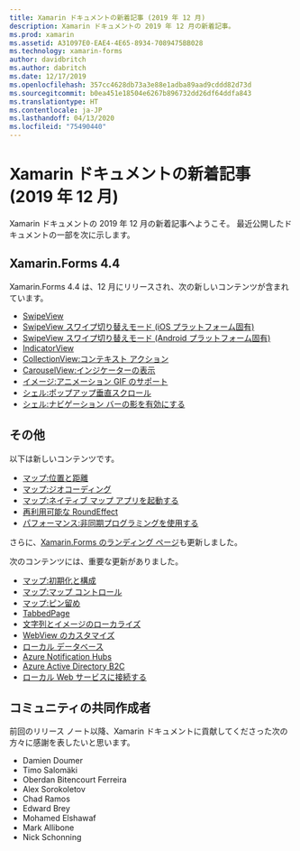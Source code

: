 ```yaml
---
title: Xamarin ドキュメントの新着記事 (2019 年 12 月)
description: Xamarin ドキュメントの 2019 年 12 月の新着記事。
ms.prod: xamarin
ms.assetid: A31097E0-EAE4-4E65-8934-7089475BB028
ms.technology: xamarin-forms
author: davidbritch
ms.author: dabritch
ms.date: 12/17/2019
ms.openlocfilehash: 357cc4628db73a3e88e1adba89aad9cddd82d73d
ms.sourcegitcommit: b0ea451e18504e6267b896732dd26df64ddfa843
ms.translationtype: HT
ms.contentlocale: ja-JP
ms.lasthandoff: 04/13/2020
ms.locfileid: "75490440"
---
```

# <a name="xamarin-docs-whats-new-december-2019"></a>Xamarin ドキュメントの新着記事 (2019 年 12 月)

Xamarin ドキュメントの 2019 年 12 月の新着記事へようこそ。 最近公開したドキュメントの一部を次に示します。

## <a name="xamarinforms-44"></a>Xamarin.Forms 4.4

Xamarin.Forms 4.4 は、12 月にリリースされ、次の新しいコンテンツが含まれています。

- [SwipeView](~/xamarin-forms/user-interface/swipeview.md)
- [SwipeView スワイプ切り替えモード (iOS プラットフォーム固有)](~/xamarin-forms/platform/ios/swipeview-swipetransitionmode.md)
- [SwipeView スワイプ切り替えモード (Android プラットフォーム固有)](~/xamarin-forms/platform/android/swipeview-swipetransitionmode.md)
- [IndicatorView](~/xamarin-forms/user-interface/indicatorview.md)
- [CollectionView:コンテキスト アクション](~/xamarin-forms/user-interface/collectionview/populate-data.md#context-menus)
- [CarouselView:インジケーターの表示](~/xamarin-forms/user-interface/carouselview/populate-data.md#display-indicators)
- [イメージ:アニメーション GIF のサポート](~/xamarin-forms/user-interface/images.md#animated-gifs)
- [シェル:ポップアップ垂直スクロール](~/xamarin-forms/app-fundamentals/shell/flyout.md#flyout-vertical-scroll)
- [シェル:ナビゲーション バーの影を有効にする](~/xamarin-forms/app-fundamentals/shell/configuration.md#enable-navigation-bar-shadow)

## <a name="other"></a>その他

以下は新しいコンテンツです。

- [マップ:位置と距離](~/xamarin-forms/user-interface/map/position-distance.md)
- [マップ:ジオコーディング](~/xamarin-forms/user-interface/map/geocoder.md)
- [マップ:ネイティブ マップ アプリを起動する](~/xamarin-forms/user-interface/map/native-map-app.md)
- [再利用可能な RoundEffect](~/xamarin-forms/app-fundamentals/effects/reusable-roundeffect.md)
- [パフォーマンス:非同期プログラミングを使用する](~/xamarin-forms/deploy-test/performance.md#use-asynchronous-programming)

さらに、[Xamarin.Forms のランディング ページ](~/xamarin-forms/index.yml)も更新しました。

次のコンテンツには、重要な更新がありました。

- [マップ:初期化と構成](~/xamarin-forms/user-interface/map/setup.md)
- [マップ:マップ コントロール](~/xamarin-forms/user-interface/map/map.md)
- [マップ:ピン留め](~/xamarin-forms/user-interface/map/pins.md)
- [TabbedPage](~/xamarin-forms/app-fundamentals/navigation/tabbed-page.md)
- [文字列とイメージのローカライズ](~/xamarin-forms/app-fundamentals/localization/text.md)
- [WebView のカスタマイズ](~/xamarin-forms/app-fundamentals/custom-renderer/hybridwebview.md)
- [ローカル データベース](~/xamarin-forms/data-cloud/data/databases.md)
- [Azure Notification Hubs](~/xamarin-forms/data-cloud/azure-services/azure-notification-hub.md)
- [Azure Active Directory B2C](~/xamarin-forms/data-cloud/authentication/azure-ad-b2c.md)
- [ローカル Web サービスに接続する](~/cross-platform/deploy-test/connect-to-local-web-services.md)

## <a name="community-contributors"></a>コミュニティの共同作成者

前回のリリース ノート以降、Xamarin ドキュメントに貢献してくださった次の方々に感謝を表したいと思います。

- Damien Doumer
- Timo Salomäki
- Oberdan Bitencourt Ferreira
- Alex Sorokoletov
- Chad Ramos
- Edward Brey
- Mohamed Elshawaf
- Mark Allibone
- Nick Schonning

